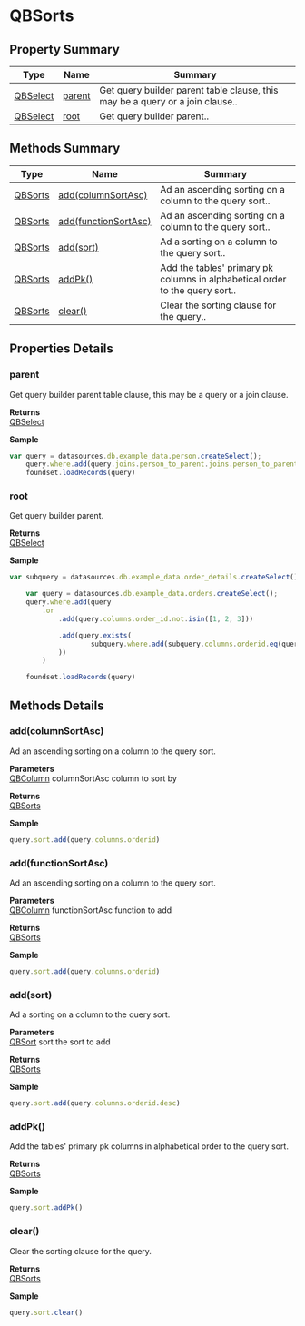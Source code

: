 #  QBSorts


## Property Summary

| Type                                                  | Name                    | Summary                                                                                                           |
| ----------------------------------------------------- | ----------------------- | ----------------------------------------------------------------------------------------------------------------- |
| [QBSelect](./QBSelect.md) | [parent](QBSorts.md#parent)                   | Get query builder parent table clause, this may be a query or a join clause..                                    |
| [QBSelect](./QBSelect.md) | [root](QBSorts.md#root)                   | Get query builder parent..                                    |

## Methods Summary

| Type                                                  | Name                    | Summary                                                                                                           |
| ----------------------------------------------------- | ----------------------- | ----------------------------------------------------------------------------------------------------------------- |
| [QBSorts](./QBSorts.md) | [add(columnSortAsc)](QBSorts.md#add-columnsortasc)                   | Ad an ascending sorting on a column to the query sort..                                    |
| [QBSorts](./QBSorts.md) | [add(functionSortAsc)](QBSorts.md#add-functionsortasc)                   | Ad an ascending sorting on a column to the query sort..                                    |
| [QBSorts](./QBSorts.md) | [add(sort)](QBSorts.md#add-sort)                   | Ad a sorting on a column to the query sort..                                    |
| [QBSorts](./QBSorts.md) | [addPk()](QBSorts.md#addpk)                   | Add the tables' primary pk columns in alphabetical order to the query sort..                                    |
| [QBSorts](./QBSorts.md) | [clear()](QBSorts.md#clear)                   | Clear the sorting clause for the query..                                    |

## Properties Details

### parent

Get query builder parent table clause, this may be a query or a join clause.

**Returns**\
[QBSelect](./QBSelect.md) 


**Sample**

```javascript
var query = datasources.db.example_data.person.createSelect();
	query.where.add(query.joins.person_to_parent.joins.person_to_parent.columns.name.eq('john'))
	foundset.loadRecords(query)
```
### root

Get query builder parent.

**Returns**\
[QBSelect](./QBSelect.md) 


**Sample**

```javascript
var subquery = datasources.db.example_data.order_details.createSelect();

	var query = datasources.db.example_data.orders.createSelect();
	query.where.add(query
		.or
			.add(query.columns.order_id.not.isin([1, 2, 3]))

			.add(query.exists(
					subquery.where.add(subquery.columns.orderid.eq(query.columns.order_id)).root
			))
		)

	foundset.loadRecords(query)
```

## Methods Details

### add(columnSortAsc)

Ad an ascending sorting on a column to the query sort.

**Parameters**\
[QBColumn](./QBColumn.md) columnSortAsc column to sort by

**Returns**\
[QBSorts](./QBSorts.md) 


**Sample**

```javascript
query.sort.add(query.columns.orderid)
```
### add(functionSortAsc)

Ad an ascending sorting on a column to the query sort.

**Parameters**\
[QBColumn](./QBColumn.md) functionSortAsc function to add

**Returns**\
[QBSorts](./QBSorts.md) 


**Sample**

```javascript
query.sort.add(query.columns.orderid)
```
### add(sort)

Ad a sorting on a column to the query sort.

**Parameters**\
[QBSort](./QBSort.md) sort the sort to add

**Returns**\
[QBSorts](./QBSorts.md) 


**Sample**

```javascript
query.sort.add(query.columns.orderid.desc)
```
### addPk()

Add the tables' primary pk columns in alphabetical order to the query sort.


**Returns**\
[QBSorts](./QBSorts.md) 


**Sample**

```javascript
query.sort.addPk()
```
### clear()

Clear the sorting clause for the query.


**Returns**\
[QBSorts](./QBSorts.md) 


**Sample**

```javascript
query.sort.clear()
```

